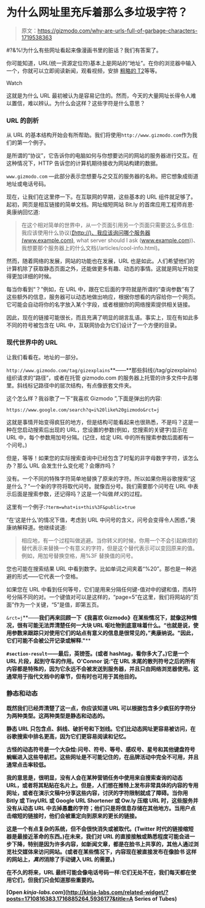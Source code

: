 # 为什么网址里充斥着那么多垃圾字符？

> 原文：<https://gizmodo.com/why-are-urls-full-of-garbage-characters-1719538363>

#?&%!为什么有些网址看起来像漫画书里的脏话？我们有答案了。

你可能知道，URL(统一资源定位符)基本上是网站的“地址”。在你的浏览器中输入一个，你就可以立即阅读新闻，观看视频，安排 [粗略的 T2](http://gizmodo.com/hackers-threaten-to-expose-40-million-cheating-ashleyma-1718965334)等等。

Watch

这就是为什么 URL 最初被认为是容易记住的。然而，今天的大量网址长得令人难以置信，难以辨认。为什么会这样？这些字符是什么意思？

### URL 的剖析

从 URL 的基本结构开始会有所帮助。我们将使用`http://www.gizmodo.com`作为我们的第一个例子。

是所谓的“协议”，它告诉你的电脑如何与你想要访问的网站的服务器进行交互。在这种情况下，HTTP 告诉您的计算机期待接收为网站构建的数据。

`www.gizmodo.com` —此部分表示您想要与之交互的服务器的名称。把它想象成街道地址或电话号码。

现在，让我们在这里停一下。在互联网的早期，这些基本的 URL 组件就足够了。起初，网页是相互链接的简单文档。网址缩短网站 Bit.ly 的首席应用工程师肖恩·奥康纳回忆道:

> 在这个相对简单的世界中，从一个页面引用另一个页面只需要这么多信息:我应该使用什么协议([【http://)、我应该询问哪个服务器(www.example.com)](http://), what server should I ask (www.example.com))、我想要那个服务器上的什么文档(/articles/cool-info.html)。

然而，随着网络的发展，网站的功能也在发展，URL 也是如此。人们希望他们的计算机除了获取静态页面之外，还能做更多有趣、动态的事情。这就是网址开始变得更加详细的时候。

每当你看到“？”例如，在 URL 中，跟在它后面的字符就是所谓的“查询参数”有了这些额外的信息，服务器可以动态地做出响应，根据你想看的内容给你一个网页。它可能会自动将你的名字放入某个字段，或者根据你的网络搜索提供相关链接。

因此，现在的链接可能很长，而且充满了明显的胡言乱语。事实上，现在有如此多不同的符号被包含在 URL 中，互联网协会为它们设计了一个方便的目录。

### 现代世界中的 URL

让我们看看在。地址的一部分。

`http://www.gizmodo.com/tag/gizexplains`**——**那些斜线(/tag/gizexplains)组织请求的“路径”，或者在托管 gizmodo.com 的服务器上托管的许多文件中去哪里。斜线标记路径中的层次结构，有点像嵌套文件夹。

这个怎么样？我谷歌了一下“我喜欢 Gizmodo ”,下面是弹出的内容:

`https://www.google.com/search?q=i%20like%20gizmodo&rct=j`

这就是事情开始变得疯狂的地方，但是结构可能看起来也很熟悉，不是吗？这是一种在您启动搜索后出现的 URL，您设置的参数(例如，您搜索的关键字)显示在 URL 中，每个参数用加号分隔。(记住，给定 URL 中的所有搜索参数后面都有一个问号。)

但是，等等！如果您的实际搜索查询中已经包含了时髦的非字母数字字符，该怎么办？那么 URL 会发生什么变化呢？会爆炸吗？

没有。一个不同的特殊字符简单地替换了原来的字符。所以如果你用谷歌搜索“这是什么？”一个新的字符将取代问号。就像百分号。我们需要那个问号在 URL 中表示后面是搜索参数，还记得吗？这是一个叫做*转义*的过程。

这里有一个例子:`?term=what+is+this%3F&public=true`

“在‘这是什么’的情况下值，考虑到 URL 中问号的含义，问号会变得令人困惑，”奥康纳解释道。他继续说道:

> 相应地，有一个过程叫做逃避。当你转义的时候，你用一个不会引起麻烦的替代表示来替换一个有意义的字符，但是这个替代表示可以变回原来的值。例如，用加号替换空格，用%3F 替换值的问号。

您也可能在搜索结果 URL 中看到数字。比如单词之间夹着“%20”。那也是一种逃避的形式——它代表一个空格。

如果您在 URL 中看到任何等号，它们是用来分隔任何键-值对中的键和值，而&符号分隔不同的对。一个键值对可以是这样的，“page=5”在这里，我们将网站的“页面”作为一个关键，“5”是值，即第五页。

`&rct=j`**——**我们再来回顾一下《我喜欢 Gizmodo》在某些情况下，就像这种情况，很有可能无法弄清楚任何一大块 URL 呕吐物到底意味着什么。“也就是说，使用参数来跟踪只对使用它们的站点有意义的信息是很常见的，”奥康纳说。"因此，它们可能不会被公开记录或解释."****

****`#section-result`**——**最后，英镑签。(或者 hashtag，看你多大了。)它是一个 URL 片段，起到守车的作用。O'Connor 说:“在 URL 末尾的散列符号之后的所有内容都是特殊的，因为它永远不会被发送到服务器，并且只由网络浏览器使用。这通常用于指代文档中的章节，但有时也可用于其他目的。********

### ******静态和动态******

******既然我们已经弄清楚了这一点，你应该知道 URL 可以根据包含多少疯狂的字符分为两种类型。这两种类型是静态和动态的。******

******静态 URL 只包含点、斜线、破折号和下划线。它们比动态网址更容易被访问，在谷歌搜索中排名更高，因为它们更容易阅读和记忆。****** 

******古怪的动态符号是一个大杂烩:问号、符号、等号、感叹号、星号和其他键盘符号蜿蜒进入这些导航栏。这些网址是不可能记住的，在品牌活动中完全不可用，并且通常点击率较低。******

******我的意思是，很明显，没有人会在某种营销任务中使用来自搜索查询的动态 URL，或者将其粘贴在名片上。但是，人们想在推特上发布非常具体的内容的专用网址，或者在演示文稿中分享这些内容，讨厌的字符限制就成了障碍。当你用 Bitly 或 TinyURL 或 Google URL Shortener 或 Ow.ly 压缩 URL 时，这些服务并没有从动态 URL 中去掉愚蠢的字符；他们只是将信息存储在其他地方。当用户点击缩短的链接时，他们会被重定向到原来的更长的链接。******

******这是一个有点复杂的系统，但不会很快消失或被取代。(Twitter 时代的链接缩短器是最接近革命的东西。)在未来，我们对 URL 的直接接触或熟悉程度可能会进一步下降，特别是因为许多内容，如新闻文章，都是在脸书上共享的，其他人通过浏览社交媒体来访问网站。(或者在某些情况下，内容现在被直接发布在像脸书 这样的网站上，*真的*消除了手动键入 URL 的需要。)******

******在不久的将来，URL 最终可能会像电话号码一样:它们无处不在，我们每天都在使用它们，但我们只会知道那些重要的。******

******[Open *kinja-labs.com*](http://kinja-labs.com/related-widget/?posts=1710816383,1716885264,5936177&title=A Series of Tubes)******
